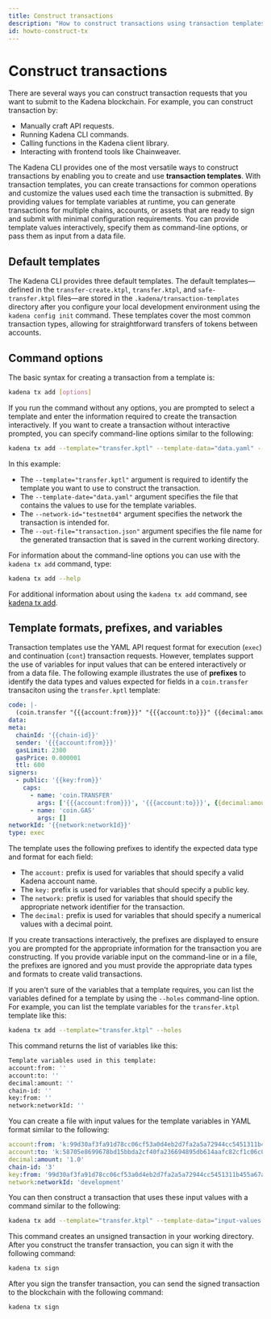 ```yaml
---
title: Construct transactions
description: "How to construct transactions using transaction templates and the Kadena CLI."
id: howto-construct-tx
---
```


# Construct transactions

There are several ways you can construct transaction requests that you want to submit to the Kadena blockchain.
For example, you can construct transaction by:

- Manually craft API requests.
- Running Kadena CLI commands.
- Calling functions in the Kadena client library.
- Interacting with frontend tools like Chainweaver.

The Kadena CLI provides one of the most versatile ways to construct transactions by enabling you to create and use **transaction templates**. 
With transaction templates, you can create transactions for common operations and customize the values used each time the transaction is submitted.
By providing values for template variables at runtime, you can generate transactions for multiple chains, accounts, or assets that are ready to sign and submit with minimal configuration requirements. 
You can provide template values interactively, specify them as command-line options, or pass them as input from a data file.

## Default templates

The Kadena CLI provides three default templates. 
The default templates—defined in the `transfer-create.ktpl`, `transfer.ktpl`, and `safe-transfer.ktpl` files—are stored in the `.kadena/transaction-templates` directory after you configure your local development environment using the `kadena config init` command. 
These templates cover the most common transaction types, allowing for straightforward transfers of tokens between accounts.

## Command options

The basic syntax for creating a transaction from a template is:

```bash
kadena tx add [options]
```

If you run the command without any options, you are prompted to select a template and enter the information required to create the transaction interactively. 
If you want to create a transaction without interactive prompted, you can specify command-line options similar to the following:

```bash
kadena tx add --template="transfer.kptl" --template-data="data.yaml" --network-id="testnet04" --out-file="transaction.json"
```

In this example:

- The `--template="transfer.kptl"` argument is required to identify the template you want to use to construct the transaction.
- The `--template-date="data.yaml"` argument specifies the file that contains the values to use for the template variables.
- The `--network-id="testnet04"` argument specifies the network the transaction is intended for. 
- The `--out-file="transaction.json"` argument specifies the file name for the generated transaction that is saved in the current working directory.

For information about the command-line options you can use with the `kadena tx add` command, type:

```bash
kadena tx add --help
```

For additional information about using the `kadena tx add` command, see [kadena tx add](/reference/cli-tx#kadena-tx-add).

## Template formats, prefixes, and variables

Transaction templates use the YAML API request format for execution (`exec`) and continuation (`cont`) transaction requests.
However, templates support the use of variables for input values that can be entered interactively or from a data file.
The following example illustrates the use of **prefixes** to identify the data types and values expected for fields in a `coin.transfer` transaciton using the `transfer.kptl` template:

```yaml
code: |-
  (coin.transfer "{{{account:from}}}" "{{{account:to}}}" {{decimal:amount}})
data:
meta:
  chainId: '{{chain-id}}'
  sender: '{{{account:from}}}'
  gasLimit: 2300
  gasPrice: 0.000001
  ttl: 600
signers:
  - public: '{{key:from}}'
    caps:
      - name: 'coin.TRANSFER'
        args: ['{{{account:from}}}', '{{{account:to}}}', {{decimal:amount}}]
      - name: 'coin.GAS'
        args: []
networkId: '{{network:networkId}}'
type: exec
```

The template uses the following prefixes to identify the expected data type and format for each field:

- The `account:` prefix is used for variables that should specify a valid Kadena account name.
- The `key:` prefix is used for variables that should specify a public key. 
- The `network:` prefix is used for variables that should specify the appropriate network identifier for the transaction.
- The `decimal:` prefix is used for variables that should specify a numerical values with a decimal point.

If you create transactions interactively, the prefixes are displayed to ensure you are prompted for the appropriate information for the transaction you are constructing. 
If you provide variable input on the command-line or in a file, the prefixes are ignored and you must provide the appropriate data types and formats to create valid transactions.

If you aren't sure of the variables that a template requires, you can list the variables defined for a template by using the `--holes` command-line option.
For example, you can list the template variables for the `transfer.ktpl` template like this:

```bash
kadena tx add --template="transfer.ktpl" --holes
```

This command returns the list of variables like this:

```bash
Template variables used in this template:
account:from: ''
account:to: ''
decimal:amount: ''
chain-id: ''
key:from: ''
network:networkId: ''
```

You can create a file with input values for the template variables in YAML format similar to the following:

```yaml
account:from: 'k:99d30af3fa91d78cc06cf53a0d4eb2d7fa2a5a72944cc5451311b455a67a3c1c'
account:to: 'k:58705e8699678bd15bbda2cf40fa236694895db614aafc82cf1c06c014ca963c'
decimal:amount: '1.0'
chain-id: '3'
key:from: '99d30af3fa91d78cc06cf53a0d4eb2d7fa2a5a72944cc5451311b455a67a3c1c'
network:networkId: 'development'
```

You can then construct a transaction that uses these input values with a command similar to the following:

```bash
kadena tx add --template="transfer.ktpl" --template-data="input-values.yaml" --out-file="transfer-tx-01.json"
```

This command creates an unsigned transaction in your working directory.
After you construct the transfer transaction, you can sign it with the following command:

```bash
kadena tx sign
```

After you sign the transfer transaction, you can send the signed transaction to the blockchain with the following command:

```bash
kadena tx sign
```